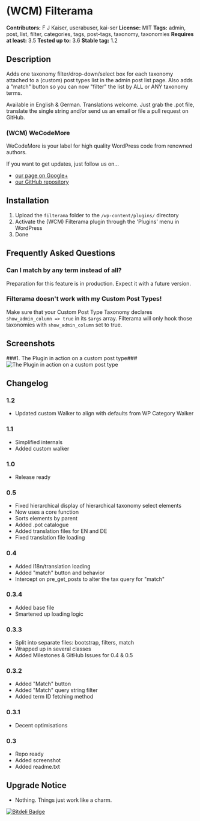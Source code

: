# (WCM) Filterama
**Contributors:** F J Kaiser, userabuser, kai-ser
**License:** MIT
**Tags:** admin, post, list, filter, categories, tags, post-tags, taxonomy, taxonomies
**Requires at least:** 3.5
**Tested up to:** 3.6
**Stable tag:** 1.2

## Description

Adds one taxonomy filter/drop-down/select box for each taxonomy attached to a
(custom) post types list in the admin post list page. Also adds a "match" button
so you can now "filter" the list by ALL or ANY taxonomy terms.

Available in English & German. Translations welcome. Just grab the .pot file, translate the
single string and/or send us an email or file a pull request on GitHub.

### (WCM) WeCodeMore

WeCodeMore is your label for high quality WordPress code from renowned authors.

If you want to get updates, just follow us on…

 * [our page on Google+](https://plus.google.com/b/109907580576615571040/109907580576615571040/posts)
 * [our GitHub repository](https://github.com/wecodemore)

## Installation

1. Upload the `filterama` folder to the `/wp-content/plugins/` directory
1. Activate the (WCM) Filterama plugin through the 'Plugins' menu in WordPress
1. Done

## Frequently Asked Questions

### Can I match by any term instead of all?

Preparation for this feature is in production. Expect it with a future version.

### Filterama doesn't work with my Custom Post Types!

Make sure that your Custom Post Type Taxonomy declares `show_admin_column => true` in its `$args` array. Filterama will only hook those taxonomies with `show_admin_column` set to true. 


## Screenshots

###1. The Plugin in action on a custom post type###
![The Plugin in action on a custom post type](https://raw.github.com/franz-josef-kaiser/filterama/master/screenshot-1.png)


## Changelog

### 1.2

 * Updated custom Walker to align with defaults from WP Category Walker

### 1.1

 * Simplified internals
 * Added custom walker

### 1.0

 * Release ready

### 0.5

 * Fixed hierarchical display of hierarchical taxonomy select elements
 * Now uses a core function
 * Sorts elements by parent
 * Added .pot catalogue
 * Added translation files for EN and DE
 * Fixed translation file loading

### 0.4

 * Added l18n/translation loading
 * Added "match" button and behavior
 * Intercept on pre_get_posts to alter the tax query for "match"

### 0.3.4

 * Added base file
 * Smartened up loading logic

### 0.3.3

 * Split into separate files: bootstrap, filters, match
 * Wrapped up in several classes
 * Added Milestones & GitHub Issues for 0.4 & 0.5

### 0.3.2

 * Added "Match" button
 * Added "Match" query string filter
 * Added term ID fetching method

### 0.3.1

 * Decent optimisations

### 0.3

 * Repo ready
 * Added screenshot
 * Added readme.txt

## Upgrade Notice

 * Nothing. Things just work like a charm.

[![Bitdeli Badge](https://d2weczhvl823v0.cloudfront.net/franz-josef-kaiser/filterama/trend.png)](https://bitdeli.com/free "Bitdeli Badge")